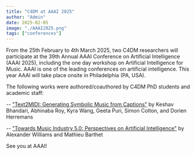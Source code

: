 ```yaml
---
title: "C4DM at AAAI 2025"
author: "Admin"
date: 2025-02-05
image: "./AAAI2025.png"
tags: ["conferences"]
---
```


From the 25th February to 4th March 2025, two C4DM researchers will participate at the 39th Annual AAAI Conference on Artificial Intelligence (AAAI 2025), including the one day workshop on Artificial Intelligence for Music. AAAI is one of the leading conferences on artificial intelligence. This year AAAI will take place onsite in Philadelphia (PA, USA).

The following works were authored/coauthored by C4DM PhD students and academic staff:

-- ["Text2MIDI: Generating Symbolic Music from Captions"](https://arxiv.org/abs/2412.16526) by Keshav Bhandari, Abhinaba Roy, Kyra Wang, Geeta Puri, Simon Colton, and Dorien Herremans

-- ["Towards Music Industry 5.0: Perspectives on Artificial Intelligence"](https://www.researchgate.net/publication/388274224_Towards_Music_Industry_50_Perspectives_on_Artificial_Intelligence) by Alexander Williams and Mathieu Barthet

See you at AAAI!